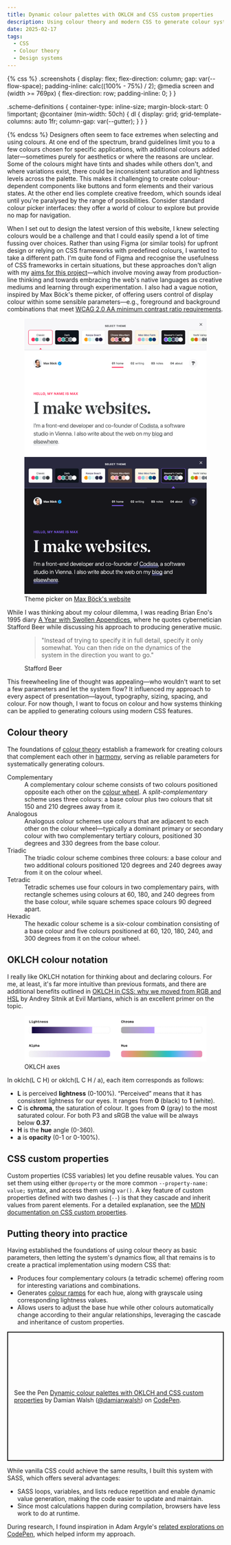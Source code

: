 ```yaml
---
title: Dynamic colour palettes with OKLCH and CSS custom properties
description: Using colour theory and modern CSS to generate colour systems
date: 2025-02-17
tags:
  - CSS
  - Colour theory
  - Design systems
---
```

{% css %}
.screenshots {
  display: flex;
  flex-direction: column;
  gap: var(--flow-space);
  padding-inline: calc((100% - 75%) / 2);
  @media screen and (width >= 769px) {
    flex-direction: row;
    padding-inline: 0;
  }
}

.scheme-definitions {
  container-type: inline-size;
  margin-block-start: 0 !important;
  @container (min-width: 50ch) {
   dl {
      display: grid;
      grid-template-columns: auto 1fr;
      column-gap: var(--gutter);
    }
  }
}

{% endcss %}
Designers often seem to face extremes when selecting and using colours. At one end of the spectrum, brand guidelines limit you to a few colours chosen for specific applications, with additional colours added later—sometimes purely for aesthetics or where the reasons are unclear. Some of the colours might have tints and shades while others don't, and where variations exist, there could be inconsistent saturation and lightness levels across the palette. This makes it challenging to create colour-dependent components like buttons and form elements and their various states. At the other end lies complete creative freedom, which sounds ideal until you're paralysed by the range of possibilities. Consider standard colour picker interfaces: they offer a world of colour to explore but provide no map for navigation.

When I set out to design the latest version of this website, I knew selecting colours would be a challenge and that I could easily spend a lot of time fussing over choices. Rather than using Figma (or similar tools) for upfront design or relying on CSS frameworks with predefined colours, I wanted to take a different path. I'm quite fond of Figma and recognise the usefulness of CSS frameworks in certain situations, but these approaches don't align with my [aims for this project](https://damianwalsh.co.uk/posts/cultivating-a-digital-garden/)—which involve moving away from production-line thinking and towards embracing the web's native languages as creative mediums and learning through experimentation. I also had a vague notion, inspired by Max Böck's theme picker, of offering users control of display colour within some sensible parameters—e.g., foreground and background combinations that meet [WCAG 2.0 AA minimum contrast ratio requirements](https://www.w3.org/TR/UNDERSTANDING-WCAG20/visual-audio-contrast-contrast.html).

<figure>
  <div class="screenshots">
    <img src="./mxb.dev-classic.png" alt="Screenshot of Max Bock's homepage highlighting Classic theme" sizes="(min-width: 1700px) 443px, (min-width: 1380px) calc(43vw - 279px), (min-width: 780px) calc(41.03vw - 117px), 70.87vw">
    <img src="./mxb.dev-bowsers-castle.png" alt="Screenshot of Max Bock's homepage highlighting Bowser's Castle theme" sizes="(min-width: 1700px) 443px, (min-width: 1380px) calc(43vw - 279px), (min-width: 780px) calc(41.03vw - 117px), 70.87vw">
  </div>
  <figcaption class="meta">Theme picker on <a href="https://mxb.dev/">Max Böck's website</a></figcaption>
</figure>

While I was thinking about my colour dilemma, I was reading Brian Eno's 1995 diary [A Year with Swollen Appendices](https://damianwalsh.co.uk/reading-list/works/a-year-with-swollen-appendices-brian-eno.html), where he quotes cybernetician Stafford Beer while discussing his approach to producing generative music.

<figure>
  <blockquote>
  <p>"Instead of trying to specify it in full detail, specify it only somewhat. You can then ride on the dynamics of the system in the direction you want to go."</p>
  </blockquote>
  <figcaption class="meta">Stafford Beer</figcaption>
</figure>

This freewheeling line of thought was appealing—who wouldn't want to set a few parameters and let the system flow? It influenced my approach to every aspect of presentation—layout, typography, sizing, spacing, and colour. For now though, I want to focus on colour and how systems thinking can be applied to generating colours using modern CSS features.

## Colour theory
The foundations of [colour theory](https://en.wikipedia.org/wiki/Color_theory) establish a framework for creating colours that complement each other in [harmony](https://en.wikipedia.org/wiki/Color_scheme), serving as reliable parameters for systematically generating colours.

<div class="scheme-definitions">
<dl>
  <dt>Complementary</dt>
  <dd>A complementary colour scheme consists of two colours positioned opposite each other on the <a href="https://en.wikipedia.org/wiki/Color_wheel">colour wheel</a>. A <em>split-complementary</em> scheme uses three colours: a base colour plus two colours that sit 150 and 210 degrees away from it.</dd>

  <dt>Analogous</dt>
  <dd>Analogous colour schemes use colours that are adjacent to each other on the colour wheel—typically a dominant primary or secondary colour with two complementary tertiary colours, positioned 30 degrees and 330 degrees from the base colour.</dd>

  <dt>Triadic</dt>
  <dd>The triadic colour scheme combines three colours: a base colour and two additional colours positioned 120 degrees and 240 degrees away from it on the colour wheel.</dd>

  <dt>Tetradic</dt>
  <dd>Tetradic schemes use four colours in two complementary pairs, with rectangle schemes using colours at 60, 180, and 240 degrees from the base colour, while square schemes space colours 90 degreed apart.</dd>

  <dt>Hexadic</dt>
  <dd>The hexadic colour scheme is a six-colour combination consisting of a base colour and five colours positioned at 60, 120, 180, 240, and 300 degrees from it on the colour wheel.</dd>
</dl>
</div>

## OKLCH colour notation
I really like OKLCH notation for thinking about and declaring colours. For me, at least, it's far more intuitive than previous formats, and there are additional benefits outlined in [OKLCH in CSS: why we moved from RGB and HSL](https://evilmartians.com/chronicles/oklch-in-css-why-quit-rgb-hsl) by Andrey Sitnik at Evil Martians, which is an excellent primer on the topic.

<figure>
  <div class="screenshots">
    <img src="./oklch-axes.png" alt="Diagram showing the axes of OKLCH colour space" sizes="(min-width: 1700px) 907px, (min-width: 1380px) calc(85.67vw - 532px), (min-width: 780px) calc(82.59vw - 220px), 70.87vw">
  </div>
  <figcaption class="meta">OKLCH axes</figcaption>
</figure>

In oklch(L C H) or oklch(L C H / a), each item corresponds as follows:

- __L__ is perceived __lightness__ (0-100%). “Perceived” means that it has consistent lightness for our eyes. It ranges from __0__ (black) to __1__ (white).
- __C__ is __chroma__, the saturation of colour. It goes from __0__ (gray) to the most saturated colour. For both P3 and sRGB the value will be always below __0.37__.
- __H__ is the __hue__ angle (0-360).
- __a__ is __opacity__ (0-1 or 0-100%).

## CSS custom properties
Custom properties (CSS variables) let you define reusable values. You can set them using either `@property` or the more common `--property-name: value;`  syntax, and access them using `var()`. A key feature of custom properties defined with two dashes (`--`) is that they cascade and inherit values from parent elements. For a detailed explanation, see the [MDN documentation on CSS custom properties](https://developer.mozilla.org/en-US/docs/Web/CSS/CSS_cascading_variables/Using_CSS_custom_properties).

## Putting theory into practice
Having established the foundations of using colour theory as basic parameters, then letting the system's dynamics flow, all that remains is to create a practical implementation using modern CSS that:

- Produces four complementary colours (a tetradic scheme) offering room for interesting variations and combinations.
- Generates [colour ramps](https://uxdesign.cc/how-to-create-a-color-ramp-used-in-design-systems-2edd5b93854c) for each hue, along with grayscale using corresponding lightness values.
- Allows users to adjust the base hue while other colours automatically change according to their angular relationships, leveraging the cascade and inheritance of custom properties.

<p class="codepen" data-height="400" data-default-tab="result" data-slug-hash="pvojXYq" data-pen-title="Dynamic colour palettes with OKLCH and CSS custom properties" data-user="damianwalsh" data-token="d56b2d955641ada1f87a0de51c12e687" style="height: 300px; box-sizing: border-box; display: flex; align-items: center; justify-content: center; border: 2px solid; margin: 1em 0; padding: 1em;">
  <span>See the Pen <a href="https://codepen.io/damianwalsh/pen/pvojXYq/d56b2d955641ada1f87a0de51c12e687">
  Dynamic colour palettes with OKLCH and CSS custom properties</a> by Damian Walsh (<a href="https://codepen.io/damianwalsh">@damianwalsh</a>)
  on <a href="https://codepen.io">CodePen</a>.</span>
</p>
<script async src="https://public.codepenassets.com/embed/index.js"></script>

While vanilla CSS could achieve the same results, I built this system with SASS, which offers several advantages:

- SASS loops, variables, and lists reduce repetition and enable dynamic value generation, making the code easier to update and maintain.
- Since most calculations happen during compilation, browsers have less work to do at runtime.

During research, I found inspiration in Adam Argyle's [related explorations on CodePen](https://codepen.io/argyleink), which helped inform my approach.
